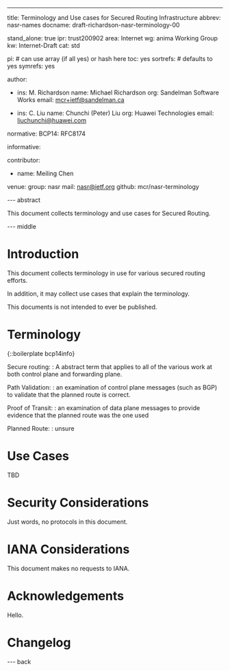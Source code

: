 ---
title: Terminology and Use cases for Secured Routing Infrastructure
abbrev: nasr-names
docname: draft-richardson-nasr-terminology-00

stand_alone: true
ipr: trust200902
area: Internet
wg: anima Working Group
kw: Internet-Draft
cat: std

pi:    # can use array (if all yes) or hash here
  toc: yes
  sortrefs:   # defaults to yes
  symrefs: yes

author:


- ins: M. Richardson
  name: Michael Richardson
  org: Sandelman Software Works
  email: mcr+ietf@sandelman.ca

- ins: C. Liu
  name: Chunchi (Peter) Liu
  org: Huawei Technologies
  email: liuchunchi@huawei.com

normative:
  BCP14: RFC8174

informative:

contributor:
  - name: Meiling Chen

venue:
  group: nasr
  mail: nasr@ietf.org
  github: mcr/nasr-terminology

--- abstract

This document collects terminology and use cases for Secured Routing.

--- middle

# Introduction

This document collects terminology in use for various secured routing
efforts.

In addition, it may collect use cases that explain the terminology.

This documents is not intended to ever be published.

# Terminology

{::boilerplate bcp14info}

Secure routing:
: A abstract term that applies to all of the various work at both control
  plane and forwarding plane.

Path Validation:
: an examination of control plane messages (such as BGP) to validate that
  the planned route is correct.

Proof of Transit:
: an examination of data plane messages to provide evidence that the planned
  route was the one used

Planned Route:
: unsure

# Use Cases

TBD

# Security Considerations

Just words, no protocols in this document.

# IANA Considerations

This document makes no requests to IANA.

# Acknowledgements

Hello.

# Changelog


--- back

